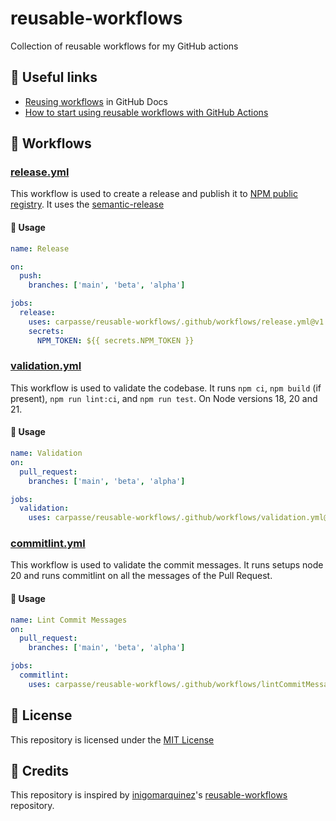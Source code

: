 # reusable-workflows
 Collection of reusable workflows for my GitHub actions

## 🔗 Useful links

- [Reusing workflows](https://docs.github.com/en/actions/using-workflows/reusing-workflows) in GitHub Docs
- [How to start using reusable workflows with GitHub Actions](https://github.blog/2022-02-10-using-reusable-workflows-github-actions/)
  
## 📁 Workflows

### [release.yml](.github/workflows/release.yml)
This workflow is used to create a release and publish it to [NPM public registry](https://www.npmjs.com/). It uses the [semantic-release](https://www.npmjs.com/package/semantic-release)

#### 📝 Usage

```yaml
name: Release

on:
  push:
    branches: ['main', 'beta', 'alpha']

jobs:
  release:
    uses: carpasse/reusable-workflows/.github/workflows/release.yml@v1
    secrets:
      NPM_TOKEN: ${{ secrets.NPM_TOKEN }}
```

### [validation.yml](.github/workflows/validation.yml)
This workflow is used to validate the codebase. It runs `npm ci`, `npm build` (if present), `npm run lint:ci`, and `npm run test`. On Node versions 18, 20 and 21.

#### 📝 Usage

```yaml
name: Validation
on:
  pull_request:
    branches: ['main', 'beta', 'alpha']

jobs:
  validation:
    uses: carpasse/reusable-workflows/.github/workflows/validation.yml@v1
```

### [commitlint.yml](.github/workflows/commitlint.yml)
This workflow is used to validate the commit messages. It runs setups node 20 and runs commitlint on all the messages of the Pull Request.

#### 📝 Usage

```yaml
name: Lint Commit Messages
on:
  pull_request:
    branches: ['main', 'beta', 'alpha']

jobs:
  commitlint:
    uses: carpasse/reusable-workflows/.github/workflows/lintCommitMessages.yml@v1
```

## 📄 License

This repository is licensed under the [MIT License](LICENSE)

## 🙏 Credits
This repository is inspired by [inigomarquinez](https://github.com/inigomarquinez)'s [reusable-workflows](https://github.com/inigomarquinez/reusable-workflows) repository.
